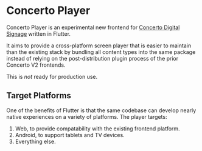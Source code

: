 # Concerto Player

Concerto Player is an experimental new frontend for
[Concerto Digital Signage](https://www.concerto-signage.org/) written in Flutter.

It aims to provide a cross-platform screen player that is easier to maintain
than the existing stack by bundling all content types into the same package
instead of relying on the post-distribution plugin process of the prior
Concerto V2 frontends.

This is _not_ ready for production use.

## Target Platforms

One of the benefits of Flutter is that the same codebase can develop nearly
native experiences on a variety of platforms. The player targets:

1. Web, to provide compatability with the existing frontend platform.
2. Android, to support tablets and TV devices.
3. Everything else.